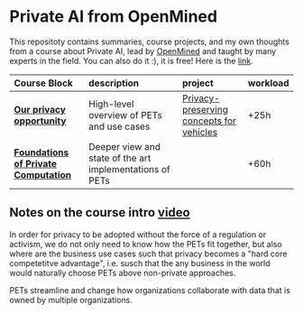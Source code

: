 # Private AI from OpenMined

This repositoty contains summaries, course projects, and my own thoughts from a course about Private AI, lead by [OpenMined](https://www.openmined.org/) and taught by many experts in the field. 
You can also do it :), it is free! Here is the [link](https://courses.openmined.org/).

| Course Block | description | project | workload |
|:-------|:-------|:-------|:-------|
|[**Our privacy opportunity**](https://github.com/gonzalo-munillag/Private_AI_OpenMined/tree/main/Our_Privacy_Opportunity)| High-level overview of PETs and use cases | [Privacy-preserving concepts for vehicles](https://github.com/gonzalo-munillag/Private_AI_OpenMined/blob/main/Our_Privacy_Opportunity/Project_Privacy_Product_Specification.md) | +25h |
|[**Foundations of Private Computation**](https://github.com/gonzalo-munillag/Private_AI_OpenMined/tree/main/Foundations_of_Private_Computation)| Deeper view and state of the art implementations of PETs | | +60h |



## Notes on the course intro [video](https://www.youtube.com/watch?v=ZdfpXIyY9iY&feature=youtu.be)

In order for privacy to be adopted without the force of a regulation or activism, we do not only need to know how the PETs fit together, but also where are the business use cases such that privacy becomes a "hard core competetitve advantage", i.e. susch that the any business in the world would naturally choose PETs above non-private approaches.

PETs streamline and change how organizations collaborate with data that is owned by multiple organizations. 
